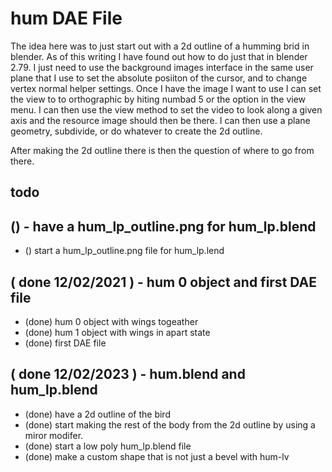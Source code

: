 # hum DAE File

The idea here was to just start out with a 2d outline of a humming brid in blender. As of this writing I have found out how to do just that in blender 2.79. I just need to use the background images interface in the same user plane that I use to set the absolute posiiton of the cursor, and to change vertex normal helper settings. Once I have the image I want to use I can set the view to to orthographic by hiting numbad 5 or the option in the view menu. I can then use the view method to set the video to look along a given axis and the resource image should then be there. I can then use a plane geometry, subdivide, or do whatever to create the 2d outline.

After making the 2d outline there is then the question of where to go from there.

## todo

## () - have a hum_lp_outline.png for hum_lp.blend
* () start a hum_lp_outline.png file for hum_lp.lend

## ( done 12/02/2021 ) - hum 0 object and first DAE file
* (done) hum 0 object with wings togeather
* (done) hum 1 object with wings in apart state
* (done) first DAE file

## ( done 12/02/2023 ) - hum.blend and hum_lp.blend
* (done) have a 2d outline of the bird
* (done) start making the rest of the body from the 2d outline by using a miror modifer.
* (done) start a low poly hum_lp.blend file
* (done) make a custom shape that is not just a bevel with hum-lv
